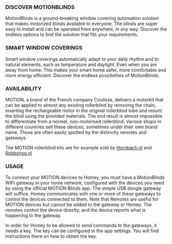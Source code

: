 ### DISCOVER MOTIONBLINDS
MotionBlinds is a ground-breaking window covering automation solution that makes motorized blinds available to everyone. The blinds are super easy to install and can be operated from anywhere, in any way. Discover the endless options to find the solution that fits your requirements.

### SMART WINDOW COVERINGS
Smart window coverings automatically adapt to your daily rhythm and to natural elements, such as temperature and daylight. Even when you are away from home. This makes your smart home safer, more comfortable and more energy efficient. Discover the endless possibilities of MotionBlinds.

### AVAILABILITY
MOTION, a brand of the French company Coulisse, delivers a motorkit that can be applied to almost any existing rollerblind by removing the chain, inserting the rechargeable motor in the original rollerblind tube and mount the blind using the provided materials. The end result is almost impossible to differentiate from a normal, non-motorised rollerblind. Various shops in different countries sell these devices, sometimes under their own brand name. Those are often easily spotted by the distinctly remotes and gateways.

The MOTION rollerblind kits are for example sold by [Hornbach.nl](https://www.hornbach.nl/shop/MOTION-Motor-voor-Soluna-rolgordijnen/10251929/artikel.html) and [Robbshop.nl](https://www.robbshop.nl/motion-accumotor-433mhz-voor-rolgordijn-robb-smarrt)

### USAGE
To connect your MOTION devices to Homey, you must have a MotionBlinds WIFI gateway in your home network, configured with the devices you need by using the official MOTION Blinds app. The simple USB dongle gateway will suffice. Homey communicates with one or more of these gateways to control the devices connected to them. Note that Remotes are useful for MOTION devices but cannot be added to the gateway or Homey. The remotes control the device directly, and the device reports what is happening to the gateway. 

In order for Homey to be allowed to send commands to the gateways, it needs a key. The key can be configured in the app settings. You will find instructions there on how to obtain the key.
